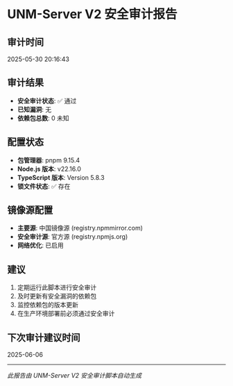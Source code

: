 # UNM-Server V2 安全审计报告

## 审计时间
2025-05-30 20:16:43

## 审计结果
- **安全审计状态**: ✅ 通过
- **已知漏洞**: 无
- **依赖包总数**: 0
未知

## 配置状态
- **包管理器**: pnpm 9.15.4
- **Node.js 版本**: v22.16.0
- **TypeScript 版本**: Version 5.8.3
- **锁文件状态**: ✅ 存在

## 镜像源配置
- **主要源**: 中国镜像源 (registry.npmmirror.com)
- **安全审计源**: 官方源 (registry.npmjs.org)
- **网络优化**: 已启用

## 建议
1. 定期运行此脚本进行安全审计
2. 及时更新有安全漏洞的依赖包
3. 监控依赖包的版本更新
4. 在生产环境部署前必须通过安全审计

## 下次审计建议时间
2025-06-06

---
*此报告由 UNM-Server V2 安全审计脚本自动生成*
